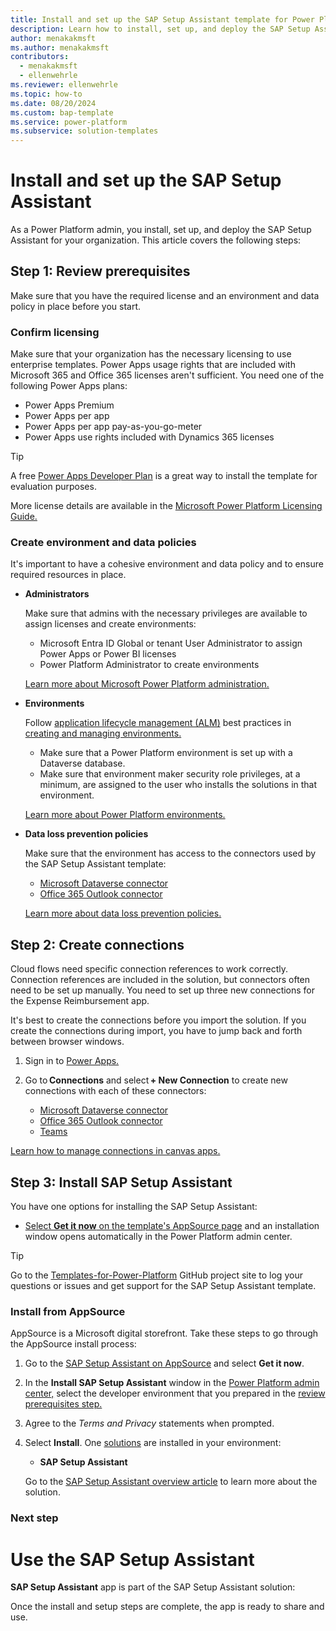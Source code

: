 ```yaml
---
title: Install and set up the SAP Setup Assistant template for Power Platform
description: Learn how to install, set up, and deploy the SAP Setup Assistant template for Microsoft Power Platform.
author: menakakmsft
ms.author: menakakmsft
contributors:
  - menakakmsft
  - ellenwehrle
ms.reviewer: ellenwehrle
ms.topic: how-to
ms.date: 08/20/2024
ms.custom: bap-template
ms.service: power-platform
ms.subservice: solution-templates
---
```


# Install and set up the SAP Setup Assistant

As a Power Platform admin, you install, set up, and deploy the SAP Setup Assistant for your organization. This article covers the following steps:

## Step 1: Review prerequisites

Make sure that you have the required license and an environment and data policy in place before you start.

### Confirm licensing

Make sure that your organization has the necessary licensing to use enterprise templates. Power Apps usage rights that are included with Microsoft 365 and Office 365 licenses aren't sufficient. You need one of the following Power Apps plans:

- Power Apps Premium
- Power Apps per app
- Power Apps per app pay-as-you-go-meter
- Power Apps use rights included with Dynamics 365 licenses

> [!TIP]
> A free [Power Apps Developer Plan](https://powerapps.microsoft.com/developerplan/) is a great way to install the template for evaluation purposes.

More license details are available in the [Microsoft Power Platform Licensing Guide.](https://go.microsoft.com/fwlink/?linkid=2085130)

### Create environment and data policies

It's important to have a cohesive environment and data policy and to ensure required resources in place.

- **Administrators**

  Make sure that admins with the necessary privileges are available to assign licenses and create environments:

  - Microsoft Entra ID Global or tenant User Administrator to assign Power Apps or Power BI licenses
  - Power Platform Administrator to create environments

  [Learn more about Microsoft Power Platform administration.](/power-platform/admin/)

- **Environments**

  Follow [application lifecycle management (ALM)](/power-platform/alm/) best practices in [creating and managing environments.](/power-platform/admin/create-environment)

  - Make sure that a Power Platform environment is set up with a Dataverse database.
  - Make sure that environment maker security role privileges, at a minimum, are assigned to the user who installs the solutions in that environment.

  [Learn more about Power Platform environments.](/power-platform/admin/environments-overview)

- **Data loss prevention policies**

  Make sure that the environment has access to the connectors used by the SAP Setup Assistant template:

  - [Microsoft Dataverse connector](/connectors/commondataserviceforapps/)
  - [Office 365 Outlook connector](/connectors/office365/)
  
  [Learn more about data loss prevention policies.](/power-platform/admin/wp-data-loss-prevention)

## Step 2: Create connections

Cloud flows need specific connection references to work correctly. Connection references are included in the solution, but connectors often need to be set up manually. You need to set up three new connections for the Expense Reimbursement app.

It's best to create the connections before you import the solution. If you create the connections during import, you have to jump back and forth between browser windows.

1. Sign in to [Power Apps.](https://make.preview.powerapps.com/)
1. Go to **Connections** and select **+ New Connection** to create new connections with each of these connectors:

    - [Microsoft Dataverse connector](/connectors/commondataserviceforapps/)
    - [Office 365 Outlook connector](/connectors/office365/)
    - [Teams](/connectors/teams/)

  [Learn how to manage connections in canvas apps.](/power-apps/maker/canvas-apps/add-manage-connections)

## Step 3: Install SAP Setup Assistant

You have one options for installing the SAP Setup Assistant:

- [Select **Get it now** on the template's AppSource page](#install-from-appsource) and an installation window opens automatically in the Power Platform admin center.

> [!TIP]
>
> Go to the [Templates-for-Power-Platform](https://aka.ms/PowerPlatformTemplateSupport) GitHub project site to log your questions or issues and get support for the SAP Setup Assistant template.

### Install from AppSource

AppSource is a Microsoft digital storefront. Take these steps to go through the AppSource install process:

1. Go to the [SAP Setup Assistant on AppSource](<https://aka.ms/AccessSAPSetupAssistantTemplate>) and select **Get it now**.

1. In the **Install SAP Setup Assistant** window in the [Power Platform admin center,](https://admin.powerplatform.microsoft.com/) select the developer environment that you prepared in the [review prerequisites step.](#step-1-review-prerequisites)

1. Agree to the *Terms and Privacy* statements when prompted.

1. Select **Install**. One [solutions](/power-platform/alm/solution-concepts-alm) are installed in your environment:

    - **SAP Setup Assistant**

    Go to the [SAP Setup Assistant overview article](./overview.md) to learn more about the solution.

### Next step

# Use the SAP Setup Assistant

**SAP Setup Assistant** app is part of the SAP Setup Assistant solution:

Once the install and setup steps are complete, the app is ready to share and use.
